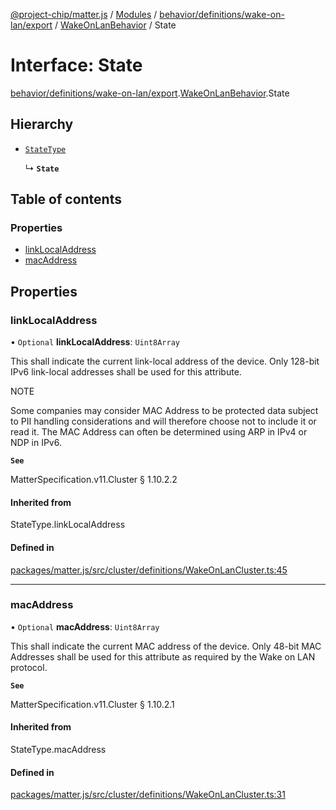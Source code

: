 [@project-chip/matter.js](../README.md) / [Modules](../modules.md) / [behavior/definitions/wake-on-lan/export](../modules/behavior_definitions_wake_on_lan_export.md) / [WakeOnLanBehavior](../modules/behavior_definitions_wake_on_lan_export.WakeOnLanBehavior.md) / State

# Interface: State

[behavior/definitions/wake-on-lan/export](../modules/behavior_definitions_wake_on_lan_export.md).[WakeOnLanBehavior](../modules/behavior_definitions_wake_on_lan_export.WakeOnLanBehavior.md).State

## Hierarchy

- [`StateType`](../modules/behavior_definitions_wake_on_lan_export._internal_.md#statetype)

  ↳ **`State`**

## Table of contents

### Properties

- [linkLocalAddress](behavior_definitions_wake_on_lan_export.WakeOnLanBehavior.State.md#linklocaladdress)
- [macAddress](behavior_definitions_wake_on_lan_export.WakeOnLanBehavior.State.md#macaddress)

## Properties

### linkLocalAddress

• `Optional` **linkLocalAddress**: `Uint8Array`

This shall indicate the current link-local address of the device. Only 128-bit IPv6 link-local addresses
shall be used for this attribute.

NOTE

Some companies may consider MAC Address to be protected data subject to PII handling considerations and
will therefore choose not to include it or read it. The MAC Address can often be determined using ARP in
IPv4 or NDP in IPv6.

**`See`**

MatterSpecification.v11.Cluster § 1.10.2.2

#### Inherited from

StateType.linkLocalAddress

#### Defined in

[packages/matter.js/src/cluster/definitions/WakeOnLanCluster.ts:45](https://github.com/project-chip/matter.js/blob/6d3b6a5d957d88a9231d6ecab4bb41f8133112be/packages/matter.js/src/cluster/definitions/WakeOnLanCluster.ts#L45)

___

### macAddress

• `Optional` **macAddress**: `Uint8Array`

This shall indicate the current MAC address of the device. Only 48-bit MAC Addresses shall be used for
this attribute as required by the Wake on LAN protocol.

**`See`**

MatterSpecification.v11.Cluster § 1.10.2.1

#### Inherited from

StateType.macAddress

#### Defined in

[packages/matter.js/src/cluster/definitions/WakeOnLanCluster.ts:31](https://github.com/project-chip/matter.js/blob/6d3b6a5d957d88a9231d6ecab4bb41f8133112be/packages/matter.js/src/cluster/definitions/WakeOnLanCluster.ts#L31)
